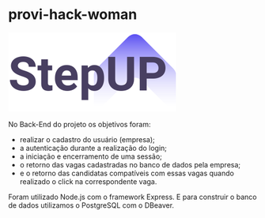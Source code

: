 # provi-hack-woman

![alt text](logo.png)

No Back-End do projeto os objetivos foram:
- realizar o cadastro do usuário (empresa);
- a autenticação durante a realização do login;
- a iniciação e encerramento de uma sessão;
- o retorno das vagas cadastradas no banco de dados pela empresa;
- e o retorno das candidatas compatíveis com essas vagas quando realizado o click na correspondente vaga.

Foram utilizado Node.js com o framework Express. E para construir o banco de dados utilizamos o PostgreSQL com o DBeaver.
